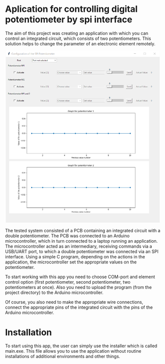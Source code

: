 # Aplication for controlling digital potentiometer by spi interface

The aim of this project was creating an application with which you can control an integrated circuit, which consists of two potentiometers.
This solution helps to change the parameter of an electronic element remotely.

<p align="center">
  <img src ="View_of_the_app.png" width="500" >
</p>

The tested system consisted of a PCB containing an integrated circuit with a double potentiometer. The PCB was connected to an Arduino microcontroller, which in turn connected to a laptop running an application. The microcontroller acted as an intermediary, receiving commands via a USB/UART port, to which a double potentiometer was connected via an SPI interface. Using a simple C program, depending on the actions in the application, the microcontroller set the appropriate values ​​on the potentiometer.

To start working with this app you need to choose COM-port and element control option (first potentiometer, second potentiometer, two potentiometers at once). 
Also you need to upload the program (from the project directory) to the Arduino microcontroller.

Of course, you also need to make the appropriate wire connections, connect the appropriate pins of the integrated circuit with the pins of the Arduino microcontroller.

# Installation

To start using this app, the user can simply use the installer which is called main.exe. This file allows you to use the application without routine installations of additional environments and other things.
